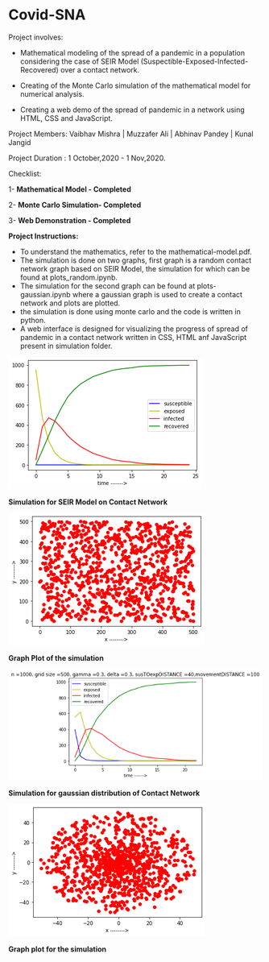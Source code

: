 # Covid-SNA
Project involves: 

* Mathematical modeling of the spread of a pandemic in a population considering the case of SEIR Model (Suspectible-Exposed-Infected-Recovered) over a contact network. 

* Creating of the Monte Carlo simulation of the mathematical model for numerical analysis. 

* Creating a web demo of the spread of pandemic in a network using HTML, CSS and JavaScript. 

Project Members:
Vaibhav Mishra | Muzzafer Ali | Abhinav Pandey | Kunal Jangid

Project Duration : 1 October,2020 - 1 Nov,2020.

Checklist:

1- **Mathematical Model - Completed**

2- **Monte Carlo Simulation-  Completed**

3- **Web Demonstration - Completed**


**Project Instructions:**
* To understand the mathematics, refer to the mathematical-model.pdf.
* The simulation is done on two graphs, first graph is a random contact network graph based on SEIR Model, the simulation for which can be found at plots_random.ipynb. 
* The simulation for the second graph can be found at plots-gaussian.ipynb where a gaussian graph is used to create a contact network and plots are plotted.
* the simulation is done using monte carlo and the code is written in python.
* A web interface is designed for visualizing the progress of spread of pandemic in a contact network written in CSS, HTML anf JavaScript present in simulation folder.




![alt text](results/1.png?raw=true "Simulation for random distribution for SEIR Model")

**Simulation for SEIR Model on Contact Network**

![alt text](results/2.png "Simulation for random distribution for SEIR Model")

**Graph Plot of the simulation**

![alt text](results/3.png "Simulation for random distribution for SEIR Model")

**Simulation for gaussian distribution of Contact Network**

![alt text](results/download.png "Simulation for random distribution for SEIR Model")

**Graph plot for the simulation**
